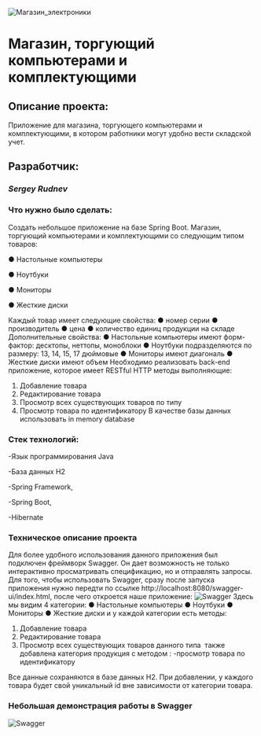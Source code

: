 ![Магазин_электроники](https://vector-volga.ru/image/data/novosti/Komputer%20shop/KPq-qORcEv8-1.jpg)
# Магазин, торгующий компьютерами и комплектующими



## Описание проекта:

Приложение для магазина, торгующего компьютерами и комплектующими, в котором работники могут удобно вести складской учет.

## Разработчик:
### *_Sergey Rudnev_*


### Что нужно было сделать:

Cоздать небольшое приложение на базе Spring Boot.
Магазин, торгующий компьютерами и комплектующими со следующим типом товаров:

● Настольные компьютеры

● Ноутбуки

● Мониторы

● Жесткие диски

Каждый товар имеет следующие свойства:
● номер серии
● производитель
● цена
● количество единиц продукции на складе
Дополнительные свойства:
● Настольные компьютеры имеют форм-фактор: десктопы, неттопы, моноблоки
● Ноутбуки подразделяются по размеру: 13, 14, 15, 17 дюймовые
● Мониторы имеют диагональ
● Жесткие диски имеют объем
Необходимо реализовать back-end приложение, которое имеет RESTful HTTP методы выполняющие:  
1. Добавление товара 
2. Редактирование товара
3. Просмотр всех существующих товаров по типу 
4. Просмотр товара по идентификатору
В качестве базы данных использовать in memory database


### Стек технологий:
-Язык программирования Java

-База данных H2

-Spring Framework,

-Spring Boot,

-Hibernate

### Техническое описание проекта
Для более удобного использования данного приложения был подключен фреймворк Swagger. Он дает возможность не только интерактивно просматривать спецификацию, но и отправлять запросы. Для того, чтобы использовать Swagger, сразу после запуска приложения нужно передти по ссылке http://localhost:8080/swagger-ui/index.html, после чего откроется наше приложение:
![Swagger](https://i.ibb.co/PQgKk03/2023-06-04-21-18-13.png)
Здесь мы видим 4 категории:
● Настольные компьютеры
● Ноутбуки
● Мониторы
● Жесткие диски
и у каждой категории есть методы:
1. Добавление товара 
2. Редактирование товара
3. Просмотр всех существующих товаров данного типа 
также добавлена категория продукция с методом :
-просмотр товара по идентификатору

Все данные сохраняются в базе данных H2. При добавлении, у каждого товара будет свой уникальный id вне зависимости от категории товара. 

### Небольшая демонстрация работы в Swagger
![Swagger](https://i.ibb.co/1rh1Rdr/2023-06-04-21-29-42.gif)
